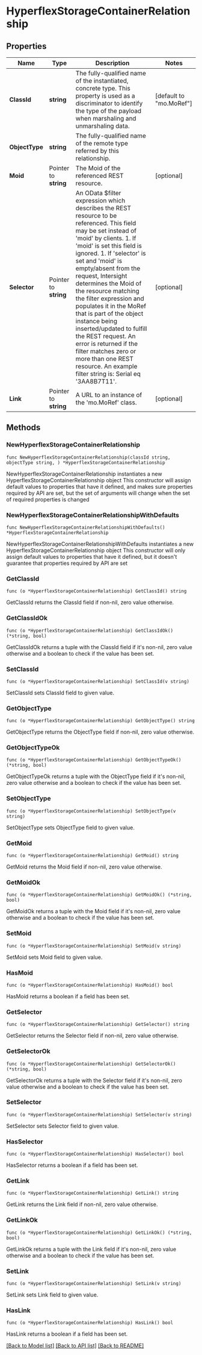 # HyperflexStorageContainerRelationship

## Properties

Name | Type | Description | Notes
------------ | ------------- | ------------- | -------------
**ClassId** | **string** | The fully-qualified name of the instantiated, concrete type. This property is used as a discriminator to identify the type of the payload when marshaling and unmarshaling data. | [default to "mo.MoRef"]
**ObjectType** | **string** | The fully-qualified name of the remote type referred by this relationship. | 
**Moid** | Pointer to **string** | The Moid of the referenced REST resource. | [optional] 
**Selector** | Pointer to **string** | An OData $filter expression which describes the REST resource to be referenced. This field may be set instead of &#39;moid&#39; by clients. 1. If &#39;moid&#39; is set this field is ignored. 1. If &#39;selector&#39; is set and &#39;moid&#39; is empty/absent from the request, Intersight determines the Moid of the resource matching the filter expression and populates it in the MoRef that is part of the object instance being inserted/updated to fulfill the REST request. An error is returned if the filter matches zero or more than one REST resource. An example filter string is: Serial eq &#39;3AA8B7T11&#39;. | [optional] 
**Link** | Pointer to **string** | A URL to an instance of the &#39;mo.MoRef&#39; class. | [optional] 

## Methods

### NewHyperflexStorageContainerRelationship

`func NewHyperflexStorageContainerRelationship(classId string, objectType string, ) *HyperflexStorageContainerRelationship`

NewHyperflexStorageContainerRelationship instantiates a new HyperflexStorageContainerRelationship object
This constructor will assign default values to properties that have it defined,
and makes sure properties required by API are set, but the set of arguments
will change when the set of required properties is changed

### NewHyperflexStorageContainerRelationshipWithDefaults

`func NewHyperflexStorageContainerRelationshipWithDefaults() *HyperflexStorageContainerRelationship`

NewHyperflexStorageContainerRelationshipWithDefaults instantiates a new HyperflexStorageContainerRelationship object
This constructor will only assign default values to properties that have it defined,
but it doesn't guarantee that properties required by API are set

### GetClassId

`func (o *HyperflexStorageContainerRelationship) GetClassId() string`

GetClassId returns the ClassId field if non-nil, zero value otherwise.

### GetClassIdOk

`func (o *HyperflexStorageContainerRelationship) GetClassIdOk() (*string, bool)`

GetClassIdOk returns a tuple with the ClassId field if it's non-nil, zero value otherwise
and a boolean to check if the value has been set.

### SetClassId

`func (o *HyperflexStorageContainerRelationship) SetClassId(v string)`

SetClassId sets ClassId field to given value.


### GetObjectType

`func (o *HyperflexStorageContainerRelationship) GetObjectType() string`

GetObjectType returns the ObjectType field if non-nil, zero value otherwise.

### GetObjectTypeOk

`func (o *HyperflexStorageContainerRelationship) GetObjectTypeOk() (*string, bool)`

GetObjectTypeOk returns a tuple with the ObjectType field if it's non-nil, zero value otherwise
and a boolean to check if the value has been set.

### SetObjectType

`func (o *HyperflexStorageContainerRelationship) SetObjectType(v string)`

SetObjectType sets ObjectType field to given value.


### GetMoid

`func (o *HyperflexStorageContainerRelationship) GetMoid() string`

GetMoid returns the Moid field if non-nil, zero value otherwise.

### GetMoidOk

`func (o *HyperflexStorageContainerRelationship) GetMoidOk() (*string, bool)`

GetMoidOk returns a tuple with the Moid field if it's non-nil, zero value otherwise
and a boolean to check if the value has been set.

### SetMoid

`func (o *HyperflexStorageContainerRelationship) SetMoid(v string)`

SetMoid sets Moid field to given value.

### HasMoid

`func (o *HyperflexStorageContainerRelationship) HasMoid() bool`

HasMoid returns a boolean if a field has been set.

### GetSelector

`func (o *HyperflexStorageContainerRelationship) GetSelector() string`

GetSelector returns the Selector field if non-nil, zero value otherwise.

### GetSelectorOk

`func (o *HyperflexStorageContainerRelationship) GetSelectorOk() (*string, bool)`

GetSelectorOk returns a tuple with the Selector field if it's non-nil, zero value otherwise
and a boolean to check if the value has been set.

### SetSelector

`func (o *HyperflexStorageContainerRelationship) SetSelector(v string)`

SetSelector sets Selector field to given value.

### HasSelector

`func (o *HyperflexStorageContainerRelationship) HasSelector() bool`

HasSelector returns a boolean if a field has been set.

### GetLink

`func (o *HyperflexStorageContainerRelationship) GetLink() string`

GetLink returns the Link field if non-nil, zero value otherwise.

### GetLinkOk

`func (o *HyperflexStorageContainerRelationship) GetLinkOk() (*string, bool)`

GetLinkOk returns a tuple with the Link field if it's non-nil, zero value otherwise
and a boolean to check if the value has been set.

### SetLink

`func (o *HyperflexStorageContainerRelationship) SetLink(v string)`

SetLink sets Link field to given value.

### HasLink

`func (o *HyperflexStorageContainerRelationship) HasLink() bool`

HasLink returns a boolean if a field has been set.


[[Back to Model list]](../README.md#documentation-for-models) [[Back to API list]](../README.md#documentation-for-api-endpoints) [[Back to README]](../README.md)


